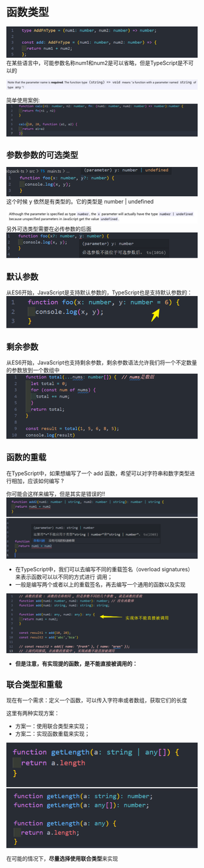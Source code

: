# 函数类型 
![图片](../.vuepress/public/images/aft.png)
在某些语言中，可能参数名称num1和num2是可以省略，但是TypeScript是不可以的

![图片](../.vuepress/public/images/te.png)

简单使用案例: 
![图片](../.vuepress/public/images/155.png)
## 参数参数的可选类型
![图片](../.vuepress/public/images/kexuan.png)
这个时候 y 依然是有类型的。它的类型是 number | undefined

![图片](../.vuepress/public/images/xx.png)
另外可选类型需要在必传参数的后面
![图片](../.vuepress/public/images/kx.png)
## 默认参数
从ES6开始，JavaScript是支持默认参数的，TypeScript也是支持默认参数的：
![图片](../.vuepress/public/images/moren.png)  
## 剩余参数
从ES6开始，JavaScript也支持剩余参数，剩余参数语法允许我们将一个不定数量的参数放到一个数组中
![图片](../.vuepress/public/images/nums.png)
## 函数的重载
在TypeScript中，如果想编写了一个 add 函数，希望可以对字符串和数字类型进行相加，应该如何编写 ?

你可能会这样来编写，但是其实是错误的!! 
![图片](../.vuepress/public/images/lianhe1.png)
![图片](../.vuepress/public/images/lianhe2.png)

* 在TypeScript中，我们可以去编写不同的重载签名（overload signatures）来表示函数可以以不同的方式进行
调用；
* 一般是编写两个或者以上的重载签名，再去编写一个通用的函数以及实现

![图片](../.vuepress/public/images/chongzai.png)

* **但是注意，有实现提的函数，是不能直接被调用的：**
## 联合类型和重载
现在有一个需求：定义一个函数，可以传入字符串或者数组，获取它们的长度

这里有两种实现方案：
* 方案一：使用联合类型来实现；
* 方案二：实现函数重载来实现；

![图片](../.vuepress/public/images/lc1.png)
![图片](../.vuepress/public/images/lc2.png)

在可能的情况下，**尽量选择使用联合类型**来实现
